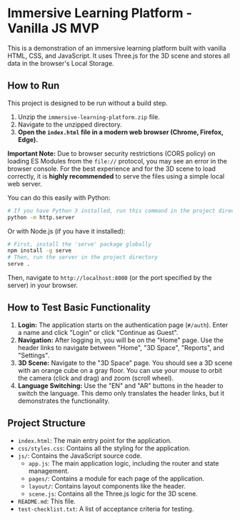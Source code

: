 # Immersive Learning Platform - Vanilla JS MVP

This is a demonstration of an immersive learning platform built with vanilla HTML, CSS, and JavaScript. It uses Three.js for the 3D scene and stores all data in the browser's Local Storage.

## How to Run

This project is designed to be run without a build step.

1.  Unzip the `immersive-learning-platform.zip` file.
2.  Navigate to the unzipped directory.
3.  **Open the `index.html` file in a modern web browser (Chrome, Firefox, Edge).**

**Important Note:** Due to browser security restrictions (CORS policy) on loading ES Modules from the `file://` protocol, you may see an error in the browser console. For the best experience and for the 3D scene to load correctly, it is **highly recommended** to serve the files using a simple local web server.

You can do this easily with Python:
```sh
# If you have Python 3 installed, run this command in the project directory
python -m http.server
```
Or with Node.js (if you have it installed):
```sh
# First, install the 'serve' package globally
npm install -g serve
# Then, run the server in the project directory
serve .
```
Then, navigate to `http://localhost:8000` (or the port specified by the server) in your browser.

## How to Test Basic Functionality

1.  **Login:** The application starts on the authentication page (`#/auth`). Enter a name and click "Login" or click "Continue as Guest".
2.  **Navigation:** After logging in, you will be on the "Home" page. Use the header links to navigate between "Home", "3D Space", "Reports", and "Settings".
3.  **3D Scene:** Navigate to the "3D Space" page. You should see a 3D scene with an orange cube on a gray floor. You can use your mouse to orbit the camera (click and drag) and zoom (scroll wheel).
4.  **Language Switching:** Use the "EN" and "AR" buttons in the header to switch the language. This demo only translates the header links, but it demonstrates the functionality.

## Project Structure

-   `index.html`: The main entry point for the application.
-   `css/styles.css`: Contains all the styling for the application.
-   `js/`: Contains the JavaScript source code.
    -   `app.js`: The main application logic, including the router and state management.
    -   `pages/`: Contains a module for each page of the application.
    -   `layout/`: Contains layout components like the header.
    -   `scene.js`: Contains all the Three.js logic for the 3D scene.
-   `README.md`: This file.
-   `test-checklist.txt`: A list of acceptance criteria for testing.
